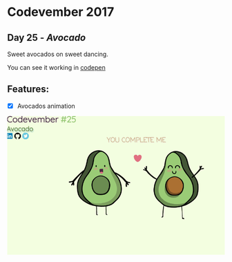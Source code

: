 # Codevember 2017

## Day 25 - *Avocado*

Sweet avocados on sweet dancing.

You can see it working in [codepen](https://codepen.io/RominaMartin/full/xPJVby/)

## Features:
- [x] Avocados animation

![](avocado.gif)